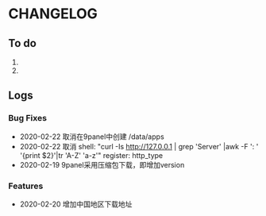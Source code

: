 # CHANGELOG



## To do

1. 
2. 

## Logs

### Bug Fixes

* 2020-02-22  取消在9panel中创建 /data/apps
* 2020-02-22  取消 shell: "curl -Is http://127.0.0.1 | grep 'Server' |awk -F ': ' '{print $2}'|tr 'A-Z' 'a-z'" register: http_type
* 2020-02-19  9panel采用压缩包下载，即增加version

### Features

* 2020-02-20  增加中国地区下载地址
